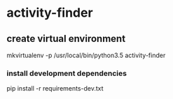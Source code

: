 # activity-finder


## create virtual environment

mkvirtualenv -p /usr/local/bin/python3.5 activity-finder

### install development dependencies

pip install -r requirements-dev.txt


